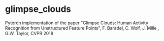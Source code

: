 # glimpse_clouds
Pytorch implementation of the paper "Glimpse Clouds: Human Activity Recognition from Unstructured Feature Points", F. Baradel, C. Wolf, J. Mille , G.W. Taylor, CVPR 2018
